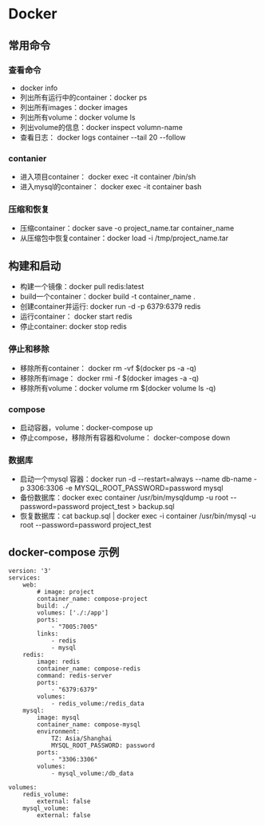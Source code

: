 # Docker

## 常用命令

### 查看命令

- docker info
- 列出所有运行中的container：docker ps 
- 列出所有images：docker images
- 列出所有volume：docker volume ls
- 列出volume的信息：docker inspect volumn-name
- 查看日志： docker logs container --tail	20 --follow

### contanier

- 进入项目container： docker exec -it container /bin/sh
- 进入mysql的container： docker exec -it container bash

### 压缩和恢复

- 压缩container：docker save -o project_name.tar container_name
- 从压缩包中恢复container：docker load -i /tmp/project_name.tar

## 构建和启动

- 构建一个镜像：docker pull redis:latest
- build一个container：docker build -t container_name .
- 创建container并运行: docker run -d -p 6379:6379 redis
- 运行container： docker start redis
- 停止container: docker stop redis

### 停止和移除

- 移除所有container： docker rm -vf $(docker ps -a -q)
- 移除所有image： docker rmi -f $(docker images -a -q)
- 移除所有volume：docker volume rm $(docker volume ls -q)

### compose

- 启动容器，volume：docker-compose up
- 停止compose，移除所有容器和volume： docker-compose down

### 数据库

- 启动一个mysql 容器：docker run -d --restart=always --name db-name -p 3306:3306 -e MYSQL_ROOT_PASSWORD=password mysql
- 备份数据库：docker exec container /usr/bin/mysqldump -u root --password=password project_test > backup.sql
- 恢复数据库：cat backup.sql | docker exec -i container /usr/bin/mysql -u root --password=password project_test

## docker-compose 示例

```
version: '3'
services:
    web:
        # image: project
        container_name: compose-project
        build: ./
        volumes: ['./:/app']
        ports:
            - "7005:7005"
        links:
            - redis
            - mysql
    redis:
        image: redis
        container_name: compose-redis
        command: redis-server 
        ports:
            - "6379:6379"
        volumes:
            - redis_volume:/redis_data
    mysql:
        image: mysql
        container_name: compose-mysql
        environment:
            TZ: Asia/Shanghai
            MYSQL_ROOT_PASSWORD: password
        ports:
            - "3306:3306"
        volumes:
            - mysql_volume:/db_data

volumes:
    redis_volume:
        external: false
    mysql_volume:
        external: false
```